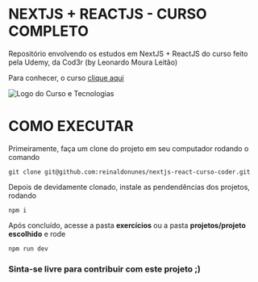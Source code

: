 # NEXTJS + REACTJS - CURSO COMPLETO

Repositório envolvendo os estudos em NextJS + ReactJS do curso feito pela Udemy, da Cod3r (by Leonardo Moura Leitão)

Para conhecer, o curso [clique aqui](https://www.udemy.com/course/nextjs-e-react)

![Logo do Curso e Tecnologias](https://i.ibb.co/qCk2Qt6/Grupo-1.png)

# COMO EXECUTAR
Primeiramente, faça um clone do projeto em seu computador rodando o comando
```
git clone git@github.com:reinaldonunes/nextjs-react-curso-coder.git
```

Depois de devidamente clonado, instale as pendendências dos projetos, rodando
```
npm i
```

Após concluído, acesse a pasta **exercícios** ou a pasta **projetos/projeto escolhido** e rode 
```
npm run dev
```

### Sinta-se livre para contribuir com este projeto ;)

